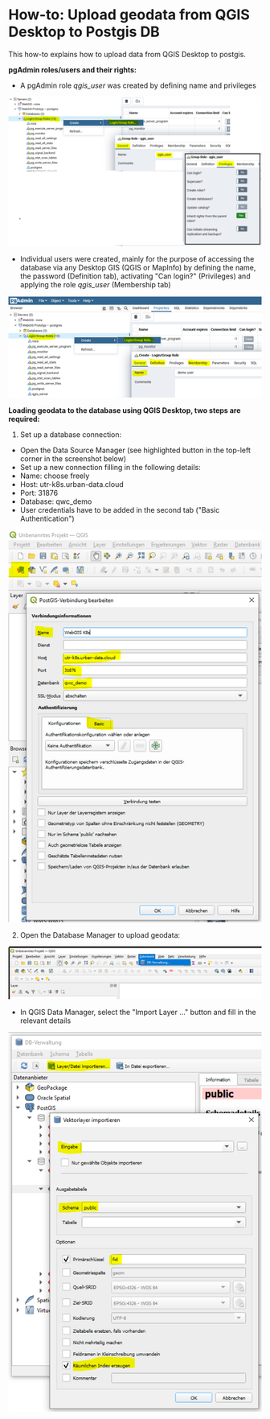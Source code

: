 # How-to: Upload geodata from QGIS Desktop to Postgis DB

This how-to explains how to upload data from QGIS Desktop to postgis.


**pgAdmin roles/users and their rights:**
- A pgAdmin role _qgis_user_ was created by defining name and privileges

![ticket_65_7](/00_documents/User-guides/images/set_privileges.PNG)

- Individual users were created, mainly for the purpose of accessing the database via any Desktop GIS (QGIS or MapInfo) by defining the name, the password (Definition tab), activating "Can login?" (Privileges) and applying the role _qgis_user_ (Membership tab)

![ticket_65_6](/00_documents/User-guides/images/set_definition_and_membership.PNG)

**Loading geodata to the database using QGIS Desktop, two steps are required:**
1. Set up a database connection: 
- Open the Data Source Manager (see  highlighted button in the top-left corner in the screenshot below) 
- Set up a new connection filling in the following details: 
- Name: choose freely
- Host: utr-k8s.urban-data.cloud
- Port: 31876
- Database: qwc_demo
- User credentials have to be added in the second tab ("Basic Authentication")

![ticket_65_1](/00_documents/User-guides/images/In_QGIS_create_db_connection_to_PostGIS.PNG)

2. Open the Database Manager to upload geodata:

![ticket_65_2](/00_documents/User-guides/images/find_db_manager.png)
- In QGIS Data Manager, select the  "Import Layer ..." button and fill in the relevant details

![ticket_65_3](/00_documents/User-guides/images/import_layer_to__PostGIS_db.PNG)
